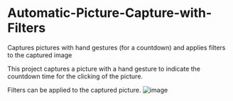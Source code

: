 # Automatic-Picture-Capture-with-Filters
Captures pictures with hand gestures (for a countdown) and applies filters to the captured image

This project captures a picture with a hand gesture to indicate the countdown time for the clicking of the picture.


Filters can be applied to the captured picture.
![image](https://github.com/Prithvi-SK/Automatic-Picture-Capture-with-Filters/assets/88670584/352eca9c-9617-4e3e-b2dd-8331f4e9ebd5)

